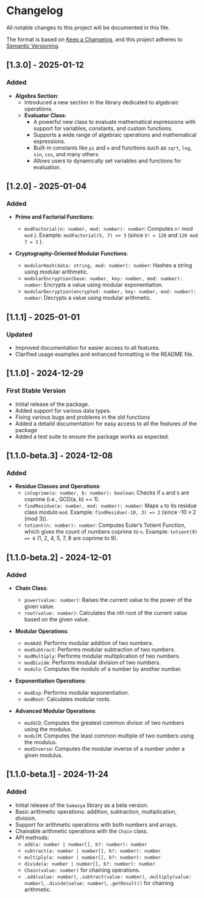 # Changelog

All notable changes to this project will be documented in this file.

The format is based on [Keep a Changelog](https://keepachangelog.com/en/1.0.0/), and this project adheres to [Semantic Versioning](https://semver.org/).

## [1.3.0] - 2025-01-12

### Added

- **Algebra Section**:
  - Introduced a new section in the library dedicated to algebraic operations.
  - **Evaluator Class**:
    - A powerful new class to evaluate mathematical expressions with support for variables, constants, and custom functions.
    - Supports a wide range of algebraic operations and mathematical expressions.
    - Built-in constants like `pi` and `e` and functions such as `sqrt`, `log`, `sin`, `cos`, and many others.
    - Allows users to dynamically set variables and functions for evaluation.

## [1.2.0] - 2025-01-04

### Added

- **Prime and Factorial Functions**:

  - `modFactorial(n: number, mod: number): number`: Computes `n!` mod `mod` \). Example: `modFactorial(5, 7) => 3` (since `5! = 120` and `120 mod 7 = 3` ).

- **Cryptography-Oriented Modular Functions**:
  - `modularHash(data: string, mod: number): number`: Hashes a string using modular arithmetic.
  - `modularEncryption(base: number, key: number, mod: number): number`: Encrypts a value using modular exponentiation.
  - `modularDecryption(encrypted: number, key: number, mod: number): number`: Decrypts a value using modular arithmetic.

## [1.1.1] - 2025-01-01

### Updated

- Improved documentation for easier access to all features.
- Clarified usage examples and enhanced formatting in the README file.

## [1.1.0] - 2024-12-29

### First Stable Version

- Initial release of the package.
- Added support for various data types.
- Fixing various bugs and problems in the old functions
- Added a detaild documentation for easy access to all the features of the package
- Added a test suite to ensure the package works as expected.

## [1.1.0-beta.3] - 2024-12-08

### Added

- **Residue Classes and Operations**:
  - `isCoprime(a: number, b: number): boolean`: Checks if `a` and `b` are coprime (i.e., GCD(a, b) == 1).
  - `findResidue(a: number, mod: number): number`: Maps `a` to its residue class modulo `mod`. Example: `findResidue(-10, 3) => 2` (since -10 ≡ 2 (mod 3)).
  - `totient(n: number): number`: Computes Euler’s Totient Function, which gives the count of numbers coprime to `n`. Example: `totient(9) => 6` (1, 2, 4, 5, 7, 8 are coprime to 9).

## [1.1.0-beta.2] - 2024-12-01

### Added

- **Chain Class**:
  - `power(value: number)`: Raises the current value to the power of the given value.
  - `root(value: number)`: Calculates the nth root of the current value based on the given value.
- **Modular Operations**:

  - `modAdd`: Performs modular addition of two numbers.
  - `modSubtract`: Performs modular subtraction of two numbers.
  - `modMultiply`: Performs modular multiplication of two numbers.
  - `modDivide`: Performs modular division of two numbers.
  - `modulo`: Computes the modulo of a number by another number.

- **Exponentiation Operations**:

  - `modExp`: Performs modular exponentiation.
  - `modRoot`: Calculates modular roots.

- **Advanced Modular Operations**:
  - `modGCD`: Computes the greatest common divisor of two numbers using the modulus.
  - `modLCM`: Computes the least common multiple of two numbers using the modulus.
  - `modInverse`: Computes the modular inverse of a number under a given modulus.

## [1.1.0-beta.1] - 2024-11-24

### Added

- Initial release of the `Samasya` library as a beta version.
- Basic arithmetic operations: addition, subtraction, multiplication, division.
- Support for arithmetic operations with both numbers and arrays.
- Chainable arithmetic operations with the `Chain` class.
- API methods:
  - `add(a: number | number[], b?: number): number`
  - `subtract(a: number | number[], b?: number): number`
  - `multiply(a: number | number[], b?: number): number`
  - `divide(a: number | number[], b?: number): number`
  - `Chain(value: number)` for chaining operations.
  - `.add(value: number)`, `.subtract(value: number)`, `.multiply(value: number)`, `.divide(value: number)`, `.getResult()` for chaining arithmetic.
